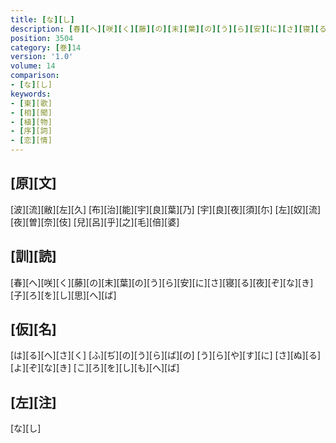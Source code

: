 ```yaml
---
title: [な][し]
description: [春][へ][咲][く][藤][の][末][葉][の][う][ら][安][に][さ][寝][る][夜][ぞ][な][き][子][ろ][を][し][思][へ][ば]
position: 3504
category: [巻]14
version: '1.0'
volume: 14
comparison:
- [な][し]
keywords:
- [東][歌]
- [相][聞]
- [植][物]
- [序][詞]
- [恋][情]
---
```


## [原][文]

[波][流][敝][左][久] [布][治][能][宇][良][葉][乃] [宇][良][夜][須][尓] [左][奴][流][夜][曽][奈][伎] [兒][呂][乎][之][毛][倍][婆]

## [訓][読]

[春][へ][咲][く][藤][の][末][葉][の][う][ら][安][に][さ][寝][る][夜][ぞ][な][き][子][ろ][を][し][思][へ][ば]

## [仮][名]

[は][る][へ][さ][く] [ふ][ぢ][の][う][ら][ば][の] [う][ら][や][す][に] [さ][ぬ][る][よ][ぞ][な][き] [こ][ろ][を][し][も][へ][ば]

## [左][注]

[な][し]
